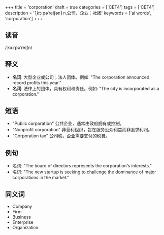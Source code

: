 +++
title = 'corporation'
draft = true
categories = ['CET4']
tags = ['CET4']
description = '[ˌkɔːpəˈrei∫ən] n.公司，企业；社团'
keywords = ['ai words', 'corporation']
+++

## 读音
/ˌkɔːrpəˈreɪʃn/

## 释义
- **名词**: 大型企业或公司；法人团体。例如: "The corporation announced record profits this year."
- **名词**: 法律上的团体，具有权利和责任。例如: "The city is incorporated as a corporation."

## 短语
- "Public corporation" 公共企业，通常由政府拥有或控制。
- "Nonprofit corporation" 非营利组织，旨在服务公众利益而非追求利润。
- "Corporation tax" 公司税，企业需要支付的税费。

## 例句
- 名词: "The board of directors represents the corporation's interests."
- 名词: "The new startup is seeking to challenge the dominance of major corporations in the market."

## 同义词
- Company
- Firm
- Business
- Enterprise
- Organization
